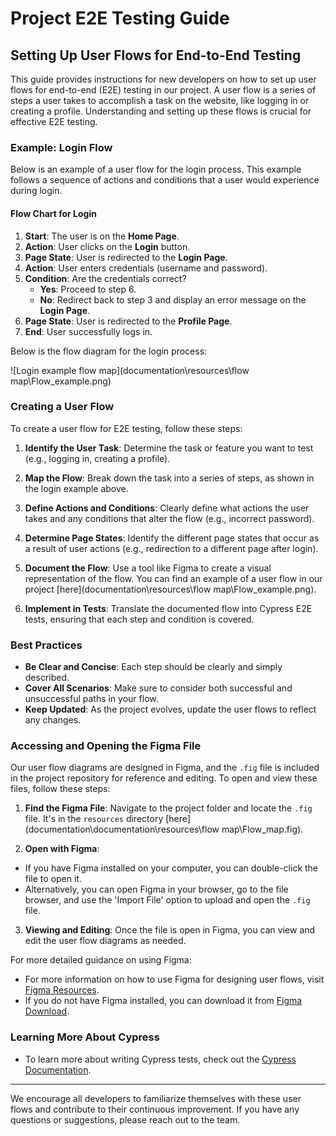 # Project E2E Testing Guide

## Setting Up User Flows for End-to-End Testing

This guide provides instructions for new developers on how to set up user flows for end-to-end (E2E) testing in our project. A user flow is a series of steps a user takes to accomplish a task on the website, like logging in or creating a profile. Understanding and setting up these flows is crucial for effective E2E testing.

### Example: Login Flow

Below is an example of a user flow for the login process. This example follows a sequence of actions and conditions that a user would experience during login.

#### Flow Chart for Login

1. **Start**: The user is on the **Home Page**.
2. **Action**: User clicks on the **Login** button.
3. **Page State**: User is redirected to the **Login Page**.
4. **Action**: User enters credentials (username and password).
5. **Condition**: Are the credentials correct?
    - **Yes**: Proceed to step 6.
    - **No**: Redirect back to step 3 and display an error message on the **Login Page**.
6. **Page State**: User is redirected to the **Profile Page**.
7. **End**: User successfully logs in.

Below is the flow diagram for the login process:

![Login example flow map](documentation\resources\flow map\Flow_example.png)

### Creating a User Flow

To create a user flow for E2E testing, follow these steps:

1. **Identify the User Task**: Determine the task or feature you want to test (e.g., logging in, creating a profile).

2. **Map the Flow**: Break down the task into a series of steps, as shown in the login example above.

3. **Define Actions and Conditions**: Clearly define what actions the user takes and any conditions that alter the flow (e.g., incorrect password).

4. **Determine Page States**: Identify the different page states that occur as a result of user actions (e.g., redirection to a different page after login).

5. **Document the Flow**: Use a tool like Figma to create a visual representation of the flow. You can find an example of a user flow in our project [here](documentation\resources\flow map\Flow_example.png).

6. **Implement in Tests**: Translate the documented flow into Cypress E2E tests, ensuring that each step and condition is covered.

### Best Practices

- **Be Clear and Concise**: Each step should be clearly and simply described.
- **Cover All Scenarios**: Make sure to consider both successful and unsuccessful paths in your flow.
- **Keep Updated**: As the project evolves, update the user flows to reflect any changes.

### Accessing and Opening the Figma File

Our user flow diagrams are designed in Figma, and the `.fig` file is included in the project repository for reference and editing. To open and view these files, follow these steps:

1. **Find the Figma File**: Navigate to the project folder and locate the `.fig` file. It's in the `resources` directory [here](documentation\documentation\resources\flow map\Flow_map.fig).

2. **Open with Figma**:
- If you have Figma installed on your computer, you can double-click the file to open it.
- Alternatively, you can open Figma in your browser, go to the file browser, and use the 'Import File' option to upload and open the `.fig` file.

3. **Viewing and Editing**: Once the file is open in Figma, you can view and edit the user flow diagrams as needed.

For more detailed guidance on using Figma:

- For more information on how to use Figma for designing user flows, visit [Figma Resources](https://www.figma.com/resources/).
- If you do not have Figma installed, you can download it from [Figma Download](https://www.figma.com/downloads/).

### Learning More About Cypress

- To learn more about writing Cypress tests, check out the [Cypress Documentation](https://docs.cypress.io/).

---

We encourage all developers to familiarize themselves with these user flows and contribute to their continuous improvement. If you have any questions or suggestions, please reach out to the team.
